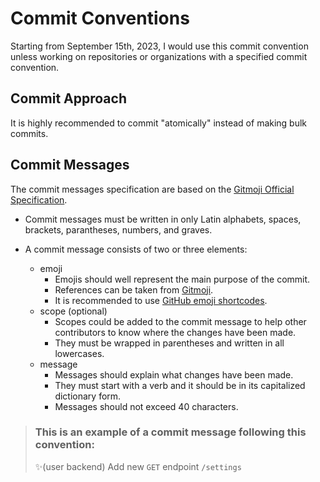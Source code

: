 # Commit Conventions

Starting from September 15th, 2023, I would use this commit convention unless working on repositories or organizations with a specified commit convention.

## Commit Approach

It is highly recommended to commit "atomically" instead of making bulk commits.

## Commit Messages

The commit messages specification are based on the [Gitmoji Official Specification](https://gitmoji.dev/specification).

* Commit messages must be written in only Latin alphabets, spaces, brackets, parantheses, numbers, and graves.

* A commit message consists of two or three elements:
  * emoji
    * Emojis should well represent the main purpose of the commit.
    * References can be taken from [Gitmoji](https://gitmoji.dev).
    * It is recommended to use [GitHub emoji shortcodes](https://github.com/ikatyang/emoji-cheat-sheet).
  * scope (optional)
    * Scopes could be added to the commit message to help other contributors to know where the changes have been made.
    * They must be wrapped in parentheses and written in all lowercases. 
  * message
    * Messages should explain what changes have been made.
    * They must start with a verb and it should be in its capitalized dictionary form.
    * Messages should not exceed 40 characters.

> ### This is an example of a commit message following this convention:
> :sparkles:(user backend) Add new `GET` endpoint `/settings`